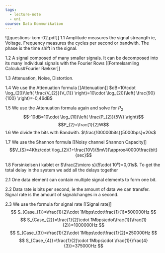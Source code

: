 ```yaml
---
tags:
  - lecture-note
  - uni
course: Data Kommunikation
---
```

![[questions-kom-02.pdf]]
1.1 Amplitude measures the signal streangth ie, Voltage. Frequency measures the cycles per second or bandwith. The phase is the time shift in the signal.

1.2 A signal composed of many smaller signals. It can be decomposed into its many Individual signals with the Fourier Rows [[Formelsamling Calculus#Fourier Rækker]]

1.3 Attenuation, Noise, Distortion.

1.4 We use the Attenuation formula [[Attenuation]] $dB=10\cdot \log_{20}\left( \frac{V_{2}}{V_{1}} \right)=10\cdot \log_{20}\left( \frac{90}{100} \right)=-0,46dB$

1.5 We use the Attenuation formula again and solve for $P_{2}$ $$-10dB=10\cdot \log_{10}\left( \frac{P_{2}}{5W} \right)$$
$$P_{2}=\frac{1}{2}W$$
1.6 We divide the bits with Bandwith. $\frac{100000bits}{5000bps}=20s$

1.7 We use the Shannon formula [[Noisy channel Shannon Capacity]] 
$$V_{S}=4Khz\cdot \log_{2}(1+\frac{10V}{5mV})\approx40000\frac{bit}{sec}$$

1.8 Forsinkelsen i kablet er $\frac{2\micro s}{5\cdot 10⁶}=0,01s$. To get the total delay in the system we add all the delays together

2.1 One data element can contain multiple signal elements to form one bit.

2.2 Data rate is bits per second, ie the amount of data we can transfer. Signal rate is the amount of signalchanges in a second.

2.3 We use the formula for signal rate [[Signal rate]] 
$$
S_{Case_{1}}=\frac{1}{2}\cdot 1Mbps\cdot\frac{1}{1}=500000Hz
$$
$$
S_{Case_{2}}=\frac{1}{2}\cdot 1Mbps\cdot\frac{1}{\frac{1}{2}}=1000000Hz
$$
$$
S_{Case_{3}}=\frac{1}{2}\cdot 1Mbps\cdot\frac{1}{2}=250000Hz
$$
$$
S_{Case_{4}}=\frac{1}{2}\cdot 1Mbps\cdot \frac{1}{\frac{4}{3}}=375000Hz
$$
